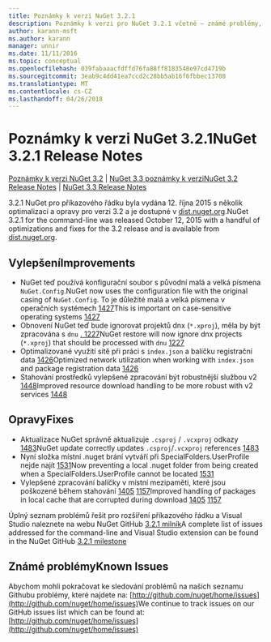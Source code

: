 ```yaml
---
title: Poznámky k verzi NuGet 3.2.1
description: Poznámky k verzi pro NuGet 3.2.1 včetně – známé problémy, opravy chyb, přidaných funkcí a chcete.
author: karann-msft
ms.author: karann
manager: unnir
ms.date: 11/11/2016
ms.topic: conceptual
ms.openlocfilehash: 039fabaaacfdffd76fa88ff8183548e97cd4719b
ms.sourcegitcommit: 3eab9c4dd41ea7ccd2c28bb5ab16f6fbbec13708
ms.translationtype: MT
ms.contentlocale: cs-CZ
ms.lasthandoff: 04/26/2018
---
```

# <a name="nuget-321-release-notes"></a><span data-ttu-id="a26d9-103">Poznámky k verzi NuGet 3.2.1</span><span class="sxs-lookup"><span data-stu-id="a26d9-103">NuGet 3.2.1 Release Notes</span></span>

<span data-ttu-id="a26d9-104">[Poznámky k verzi NuGet 3.2](../release-notes/nuget-3.2.md) | [NuGet 3.3 poznámky k verzi](../release-notes/nuget-3.3.md)</span><span class="sxs-lookup"><span data-stu-id="a26d9-104">[NuGet 3.2 Release Notes](../release-notes/nuget-3.2.md) | [NuGet 3.3 Release Notes](../release-notes/nuget-3.3.md)</span></span>

<span data-ttu-id="a26d9-105">3.2.1 NuGet pro příkazového řádku byla vydána 12. října 2015 s několik optimalizací a opravy pro verzi 3.2 a je dostupné v [dist.nuget.org](http://dist.nuget.org/index.html).</span><span class="sxs-lookup"><span data-stu-id="a26d9-105">NuGet 3.2.1 for the command-line was released October 12, 2015 with a handful of optimizations and fixes for the 3.2 release and is available from [dist.nuget.org](http://dist.nuget.org/index.html).</span></span>

## <a name="improvements"></a><span data-ttu-id="a26d9-106">Vylepšení</span><span class="sxs-lookup"><span data-stu-id="a26d9-106">Improvements</span></span>

* <span data-ttu-id="a26d9-107">NuGet teď používá konfigurační soubor s původní malá a velká písmena `NuGet.Config`.</span><span class="sxs-lookup"><span data-stu-id="a26d9-107">NuGet now uses the configuration file with the original casing of `NuGet.Config`.</span></span>  <span data-ttu-id="a26d9-108">To je důležité malá a velká písmena v operačních systémech [1427](https://github.com/NuGet/Home/issues/1427)</span><span class="sxs-lookup"><span data-stu-id="a26d9-108">This is important on case-sensitive operating systems [1427](https://github.com/NuGet/Home/issues/1427)</span></span>
* <span data-ttu-id="a26d9-109">Obnovení NuGet teď bude ignorovat projektů dnx (`*.xproj`), měla by být zpracována s `dnu` [. 1227](https://github.com/NuGet/Home/issues/1227)</span><span class="sxs-lookup"><span data-stu-id="a26d9-109">NuGet restore will now ignore dnx projects (`*.xproj`) that should be processed with `dnu` [1227](https://github.com/NuGet/Home/issues/1227)</span></span>
* <span data-ttu-id="a26d9-110">Optimalizované využití sítě při práci s `index.json` a balíčku registrační data [1426](https://github.com/NuGet/Home/issues/1426)</span><span class="sxs-lookup"><span data-stu-id="a26d9-110">Optimized network utilization when working with `index.json` and package registration data [1426](https://github.com/NuGet/Home/issues/1426)</span></span>
* <span data-ttu-id="a26d9-111">Stahování prostředků vylepšené zpracování být robustnější službou v2 [1448](https://github.com/NuGet/Home/issues/1448)</span><span class="sxs-lookup"><span data-stu-id="a26d9-111">Improved resource download handling to be more robust with v2 services [1448](https://github.com/NuGet/Home/issues/1448)</span></span>

## <a name="fixes"></a><span data-ttu-id="a26d9-112">Opravy</span><span class="sxs-lookup"><span data-stu-id="a26d9-112">Fixes</span></span>

* <span data-ttu-id="a26d9-113">Aktualizace NuGet správně aktualizuje `.csproj` / `.vcxproj` odkazy [1483](https://github.com/NuGet/Home/issues/1483)</span><span class="sxs-lookup"><span data-stu-id="a26d9-113">NuGet update correctly updates `.csproj`/`.vcxproj` references [1483](https://github.com/NuGet/Home/issues/1483)</span></span>
* <span data-ttu-id="a26d9-114">Nyní složka místní .nuget brání vytváří při SpecialFolders.UserProfile nejde najít [1531](https://github.com/NuGet/Home/issues/1531)</span><span class="sxs-lookup"><span data-stu-id="a26d9-114">Now preventing a local .nuget folder from being created when a SpecialFolders.UserProfile cannot be located [1531](https://github.com/NuGet/Home/issues/1531)</span></span>
* <span data-ttu-id="a26d9-115">Vylepšené zpracování balíčky v místní mezipaměti, které jsou poškozené během stahování [1405](https://github.com/NuGet/Home/issues/1405) [1157](https://github.com/NuGet/Home/issues/1157)</span><span class="sxs-lookup"><span data-stu-id="a26d9-115">Improved handling of packages in local cache that are corrupted during download [1405](https://github.com/NuGet/Home/issues/1405) [1157](https://github.com/NuGet/Home/issues/1157)</span></span>

<span data-ttu-id="a26d9-116">Úplný seznam problémů řešit pro rozšíření příkazového řádku a Visual Studio naleznete na webu NuGet GitHub [3.2.1 milník](https://github.com/NuGet/Home/issues?q=milestone%3A3.2.1+is%3Aclosed)</span><span class="sxs-lookup"><span data-stu-id="a26d9-116">A complete list of issues addressed for the command-line and Visual Studio extension can be found in the NuGet GitHub [3.2.1 milestone](https://github.com/NuGet/Home/issues?q=milestone%3A3.2.1+is%3Aclosed)</span></span>

## <a name="known-issues"></a><span data-ttu-id="a26d9-117">Známé problémy</span><span class="sxs-lookup"><span data-stu-id="a26d9-117">Known Issues</span></span>

<span data-ttu-id="a26d9-118">Abychom mohli pokračovat ke sledování problémů na našich seznamu Githubu problémy, které najdete na: [http://github.com/nuget/home/issues](http://github.com/nuget/home/issues)</span><span class="sxs-lookup"><span data-stu-id="a26d9-118">We continue to track issues on our GitHub issues list which can be found at: [http://github.com/nuget/home/issues](http://github.com/nuget/home/issues)</span></span>